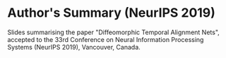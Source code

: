 # Author's Summary (NeurIPS 2019)
Slides summarising the paper "Diffeomorphic Temporal Alignment Nets", 
accepted to the 33rd Conference on Neural Information Processing Systems (NeurIPS 2019), Vancouver, Canada.
